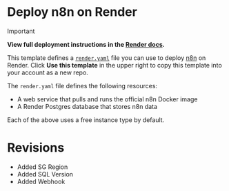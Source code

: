 # Deploy n8n on Render

> [!IMPORTANT]
> **View full deployment instructions in the [**Render docs**](https://render.com/docs/deploy-n8n).**

This template defines a [`render.yaml`](https://github.com/render-examples/n8n/blob/main/render.yaml) file you can use to deploy [n8n](https://n8n.io/) on Render. Click **Use this template** in the upper right to copy this template into your account as a new repo.

The `render.yaml` file defines the following resources:

- A web service that pulls and runs the official n8n Docker image
- A Render Postgres database that stores n8n data

Each of the above uses a free instance type by default.


# Revisions
- Added SG Region 
- Added SQL Version
- Added Webhook

